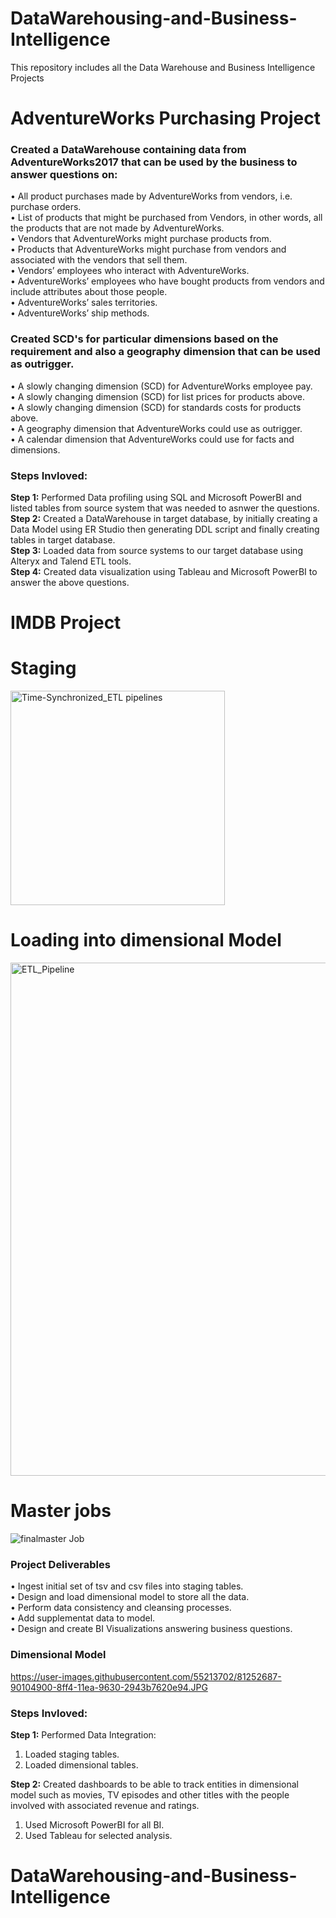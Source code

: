 # DataWarehousing-and-Business-Intelligence
This repository includes all the Data Warehouse and Business Intelligence Projects

# AdventureWorks Purchasing Project

### Created a DataWarehouse containing data from AdventureWorks2017 that can be used by the business to answer questions on:

• All product purchases made by AdventureWorks from vendors, i.e. purchase orders.\
• List of products that might be purchased from Vendors, in other words, all the products that are not made by AdventureWorks.\
• Vendors that AdventureWorks might purchase products from.\
• Products that AdventureWorks might purchase from vendors and associated with the vendors that sell them.\
• Vendors’ employees who interact with AdventureWorks.\
• AdventureWorks’ employees who have bought products from vendors and include attributes about those people.\
• AdventureWorks’ sales territories.\
• AdventureWorks’ ship methods.

### Created SCD's for particular dimensions based on the requirement and also a geography dimension that can be used as outrigger.

• A slowly changing dimension (SCD) for AdventureWorks employee pay.\
• A slowly changing dimension (SCD) for list prices for products above.\
• A slowly changing dimension (SCD) for standards costs for products above.\
• A geography dimension that AdventureWorks could use as outrigger.\
• A calendar dimension that AdventureWorks could use for facts and dimensions.


### Steps Invloved:

**Step 1:** Performed Data profiling using SQL and Microsoft PowerBI and listed tables from source system that was needed to asnwer the questions.\
**Step 2:** Created a DataWarehouse in target database, by initially creating a Data Model using ER Studio then generating DDL script and finally creating tables in target database.\
**Step 3:** Loaded data from source systems to our target database using Alteryx and Talend ETL tools.\
**Step 4:** Created data visualization using Tableau and Microsoft PowerBI to answer the above questions.

# IMDB Project

# Staging
<img width="343" alt="Time-Synchronized_ETL pipelines" src="https://user-images.githubusercontent.com/55612489/117912924-6399a780-b2ae-11eb-824d-a96da3e8a278.png">

# Loading into dimensional Model
<img width="821" alt="ETL_Pipeline" src="https://user-images.githubusercontent.com/55612489/117912862-4369e880-b2ae-11eb-9d4d-e4f5eb66113e.png">

# Master jobs
![finalmaster Job](https://user-images.githubusercontent.com/55612489/117912870-49f86000-b2ae-11eb-868d-d32da4015aa0.png)


### Project Deliverables

• Ingest initial set of tsv and csv files into staging tables.\
• Design and load dimensional model to store all the data.\
• Perform data consistency and cleansing processes.\
• Add supplementat data to model.\
• Design and create BI Visualizations answering business questions.

### Dimensional Model

https://user-images.githubusercontent.com/55213702/81252687-90104900-8ff4-11ea-9630-2943b7620e94.JPG
### Steps Invloved:

**Step 1:** Performed Data Integration:
1) Loaded staging tables.
2) Loaded dimensional tables.

**Step 2:** Created dashboards to be able to track entities in dimensional model such as movies, TV episodes and other titles with the people involved with associated revenue and ratings.
1) Used Microsoft PowerBI for all BI.
2) Used Tableau for selected analysis.



# DataWarehousing-and-Business-Intelligence

